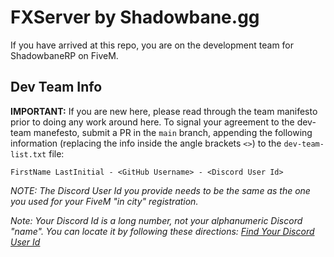 # FXServer by Shadowbane.gg

If you have arrived at this repo, you are on the development team for ShadowbaneRP on FiveM.

## Dev Team Info

**IMPORTANT:** If you are new here, please read through the team manifesto prior to doing any work around here. To signal your agreement to the dev-team manefesto, submit a PR in the `main` branch, appending the following information (replacing the info inside the angle brackets `<>`) to the `dev-team-list.txt` file:

```plaintext
FirstName LastInitial - <GitHub Username> - <Discord User Id>
```

*NOTE: The Discord User Id you provide needs to be the same as the one you used for your FiveM "in city" registration.*

*Note: Your Discord Id is a long number, not your alphanumeric Discord "name". You can locate it by following these directions: [Find Your Discord User Id](https://support.discord.com/hc/en-us/articles/206346498-Where-can-I-find-my-User-Server-Message-ID#h_01HRSTXPS58KNN33AZPCZ1W2F2)*

